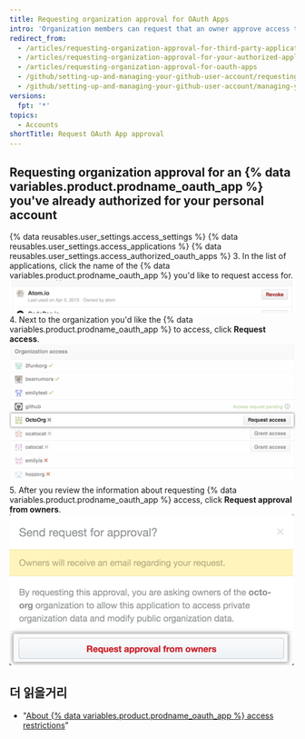 ```yaml
---
title: Requesting organization approval for OAuth Apps
intro: 'Organization members can request that an owner approve access to organization resources for {% data variables.product.prodname_oauth_app %}.'
redirect_from:
  - /articles/requesting-organization-approval-for-third-party-applications/
  - /articles/requesting-organization-approval-for-your-authorized-applications/
  - /articles/requesting-organization-approval-for-oauth-apps
  - /github/setting-up-and-managing-your-github-user-account/requesting-organization-approval-for-oauth-apps
  - /github/setting-up-and-managing-your-github-user-account/managing-your-membership-in-organizations/requesting-organization-approval-for-oauth-apps
versions:
  fpt: '*'
topics:
  - Accounts
shortTitle: Request OAuth App approval
---
```


## Requesting organization approval for an {% data variables.product.prodname_oauth_app %} you've already authorized for your personal account

{% data reusables.user_settings.access_settings %}
{% data reusables.user_settings.access_applications %}
{% data reusables.user_settings.access_authorized_oauth_apps %}
3. In the list of applications, click the name of the {% data variables.product.prodname_oauth_app %} you'd like to request access for. ![View application button](/assets/images/help/settings/settings-third-party-view-app.png)
4. Next to the organization you'd like the {% data variables.product.prodname_oauth_app %} to access, click **Request access**. ![Request access button](/assets/images/help/settings/settings-third-party-request-access.png)
5. After you review the information about requesting {% data variables.product.prodname_oauth_app %} access, click **Request approval from owners**. ![Request approval button](/assets/images/help/settings/oauth-access-request-approval.png)

## 더 읽을거리

- "[About {% data variables.product.prodname_oauth_app %} access restrictions](/articles/about-oauth-app-access-restrictions)"
